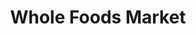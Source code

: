 ---
title: "Whole Foods Market"
url: /houston/whole-foods-market-louetta-road/
shop: supermarket
---